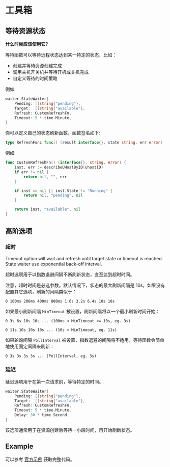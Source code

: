 

# 工具箱

## 等待资源状态

**什么时候应该使用它?**

等待函数可以等待远程状态达到某一特定的状态，比如：

- 创建并等待资源创建完成
- 调用主机开关机并等待开机或关机完成
- 自定义等待的时间策略

例如:

```go
waiter.StateWaiter{
    Pending: []string{"pending"},
    Target:  []string{"available"},
    Refresh: CustomRefreshFn,
    Timeout: 5 * time.Minute,
}
```

你可以定义自己的状态刷新函数，函数签名如下:

```go
type RefreshFunc func() (result interface{}, state string, err error)
```

例如:

```go
func CustomRefreshFn() (interface{}, string, error) {
    inst, err := describeUHostByID(uhostID)
    if err != nil {
        return nil, "", err
    }

    if inst == nil || inst.State != "Running" {
        return nil, "pending", nil
    }

    return inst, "available", nil
}
```

## 高阶选项

### 超时

Timeout option will wait and refresh until target state or timeout is reached. State waiter use exponential back-off interval.

超时选项用于以指数退避间隔不断刷新状态，直至达到超时时间。 

注意，超时时间是必选参数。默认情况下，状态的最大刷新间隔是 10s，如果没有配置其它选项，刷新的间隔类似于：

```
0 100ms 200ms 400ms 800ms 1.6s 3.2s 6.4s 10s 10s
```

如果最小刷新间隔 ``MinTimeout`` 被设置，刷新间隔将以一个最小刷新时间开始：

```
0 3s 6s 10s 10s ... (100ms < MinTimeout <= 10s, eg. 3s)

0 11s 10s 10s 10s ... (10s < MinTimeout, eg. 11s)
```

如果轮询间隔 ``PollInterval`` 被设置，指数退避的间隔将不适用，等待函数会简单地使用固定间隔来刷新：

```
0 3s 3s 3s 3s ... (PollInterval, eg. 3s)
```

### 延迟

延迟选项用于在第一次请求前，等待特定的时间。

```go
waiter.StateWaiter{
    Pending: []string{"pending"},
    Target:  []string{"available"},
    Refresh: CustomRefreshFn,
    Timeout: 5 * time.Minute,
    Delay: 30 * time.Second,
}
```

该选项通常用于在资源创建后等待一小段时间，再开始刷新状态。

## Example

可以参考 [官方示例](https://github.com/ucloud/ucloud-sdk-go/tree/master/examples/wait) 获取完整代码。
